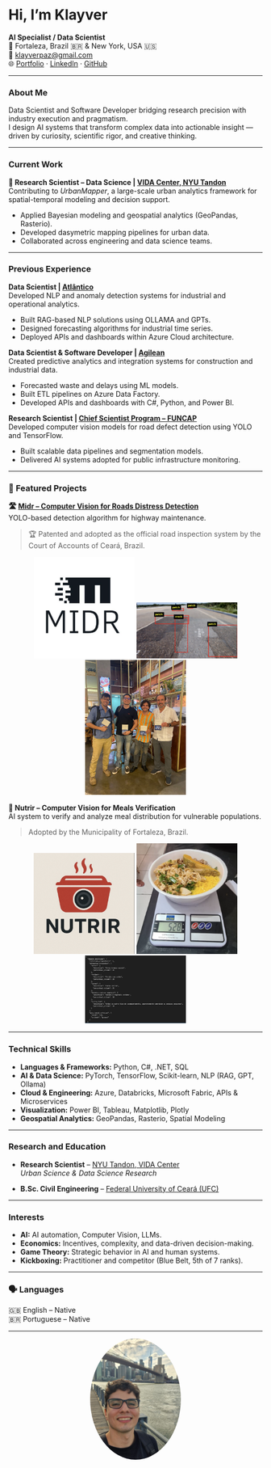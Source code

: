 # Hi, I’m **Klayver**

**AI Specialist / Data Scientist**  
📍 Fortaleza, Brazil 🇧🇷 & New York, USA 🇺🇸  
📧 [klayverpaz@gmail.com](mailto:klayverpaz@gmail.com)  
🌐 [Portfolio](https://klayverpaz.github.io/) · [LinkedIn](https://www.linkedin.com/in/klayverpaz/) · [GitHub](https://github.com/klayverpaz)

---

### About Me  
Data Scientist and Software Developer bridging research precision with industry execution and pragmatism.  
I design AI systems that transform complex data into actionable insight — driven by curiosity, scientific rigor, and creative thinking.

---

### Current Work  
**🔹 Research Scientist – Data Science | [VIDA Center, NYU Tandon](https://vida.engineering.nyu.edu/)**  
Contributing to *UrbanMapper*, a large-scale urban analytics framework for spatial-temporal modeling and decision support.

- Applied Bayesian modeling and geospatial analytics (GeoPandas, Rasterio).  
- Developed dasymetric mapping pipelines for urban data.  
- Collaborated across engineering and data science teams.

---

### Previous Experience  

**Data Scientist | [Atlântico](https://www.atlantico.com.br/)**  
Developed NLP and anomaly detection systems for industrial and operational analytics.  
- Built RAG-based NLP solutions using OLLAMA and GPTs.  
- Designed forecasting algorithms for industrial time series.  
- Deployed APIs and dashboards within Azure Cloud architecture.  

**Data Scientist & Software Developer | [Agilean](https://www.agilean.com.br/)**  
Created predictive analytics and integration systems for construction and industrial data.  
- Forecasted waste and delays using ML models.  
- Built ETL pipelines on Azure Data Factory.  
- Developed APIs and dashboards with C#, Python, and Power BI.  

**Research Scientist | [Chief Scientist Program – FUNCAP](https://www.funcap.ce.gov.br/cientista-chefe-de-infraestrutura)**  
Developed computer vision models for road defect detection using YOLO and TensorFlow.  
- Built scalable data pipelines and segmentation models.  
- Delivered AI systems adopted for public infrastructure monitoring.

---

### 🚀 Featured Projects  

**🛣 [Midr – Computer Vision for Roads Distress Detection](https://www.instagram.com/reel/C6wSjDZo3jv/?utm_source=ig_web_copy_link&igsh=MzRlODBiNWFlZA==)**  
YOLO-based detection algorithm for highway maintenance.  
> 🏆 Patented and adopted as the official road inspection system by the Court of Accounts of Ceará, Brazil.

<p align="center">
  <img src="portfolio_media/midr.png" width="200" alt="Midr Logo"/>
  <img src="portfolio_media/patch.png" width="200" alt="Distress Detection"/>
  <img src="portfolio_media/midr_team.png" width="200" alt="Team"/>
</p>

**🍱 Nutrir – Computer Vision for Meals Verification**  
AI system to verify and analyze meal distribution for vulnerable populations.  
> Adopted by the Municipality of Fortaleza, Brazil.

<p align="center">
  <img src="portfolio_media/nutrir.png" width="200" alt="Nutrir Logo"/>
  <img src="portfolio_media/Quentinha.png" width="200" alt="Meal Sample"/>
  <img src="portfolio_media/nutrir_sample.jpeg" width="200" alt="Output Sample"/>
</p>

---

### Technical Skills  

- **Languages & Frameworks:** Python, C#, .NET, SQL  
- **AI & Data Science:** PyTorch, TensorFlow, Scikit-learn, NLP (RAG, GPT, Ollama)  
- **Cloud & Engineering:** Azure, Databricks, Microsoft Fabric, APIs & Microservices  
- **Visualization:** Power BI, Tableau, Matplotlib, Plotly  
- **Geospatial Analytics:** GeoPandas, Rasterio, Spatial Modeling  

---

### Research and Education  

- **Research Scientist** – [NYU Tandon, VIDA Center](https://engineering.nyu.edu/)  
  *Urban Science & Data Science Research*  

- **B.Sc. Civil Engineering** – [Federal University of Ceará (UFC)](https://www.ufc.br/)  

---

### Interests  

- **AI:** AI automation, Computer Vision, LLMs.  
- **Economics:** Incentives, complexity, and data-driven decision-making.  
- **Game Theory:** Strategic behavior in AI and human systems.  
- **Kickboxing:** Practitioner and competitor (Blue Belt, 5th of 7 ranks).  

---

### 🗣 Languages  

🇬🇧 English – Native  
🇧🇷 Portuguese – Native  

---

<p align="center">
  <img src="portfolio_media/profile.jpg" width="180" style="border-radius:50%;" alt="Profile Picture"/>
</p>
